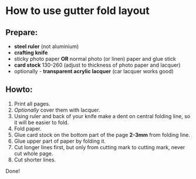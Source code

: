 # How to use gutter fold layout

## Prepare:

* **steel ruler** (not aluminium)
* **crafting knife**
* sticky photo paper **OR** normal photo (or linen) paper and glue stick
* **card stock** 130-260 (adjust to thickness of photo paper and lacquer)
* optionally - **transparent acrylic lacquer** (car lacquer works good)

## Howto:

1. Print all pages.
2. *Optionally* cover them with lacquer.
3. Using ruler and back of your knife make a dent on central folding line, so it will be easier to fold.
4. Fold paper.
5. Glue card stock on the bottom part of the page **2-3mm** from folding line.
6. Glue upper part of paper by folding it.
7. Cut longer lines first, but only from cutting mark to cutting mark, never cut whole page.
8. Cut shorter lines.

Done!

